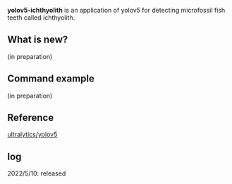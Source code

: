 **yolov5-ichthyolith** is an application of yolov5 for detecting microfossil fish teeth called ichthyolith.

## What is new?
(in preparation)

## Command example
(in preparation)

## Reference
[ultralytics/yolov5](https://github.com/ultralytics/yolov5)

## log
2022/5/10: released
